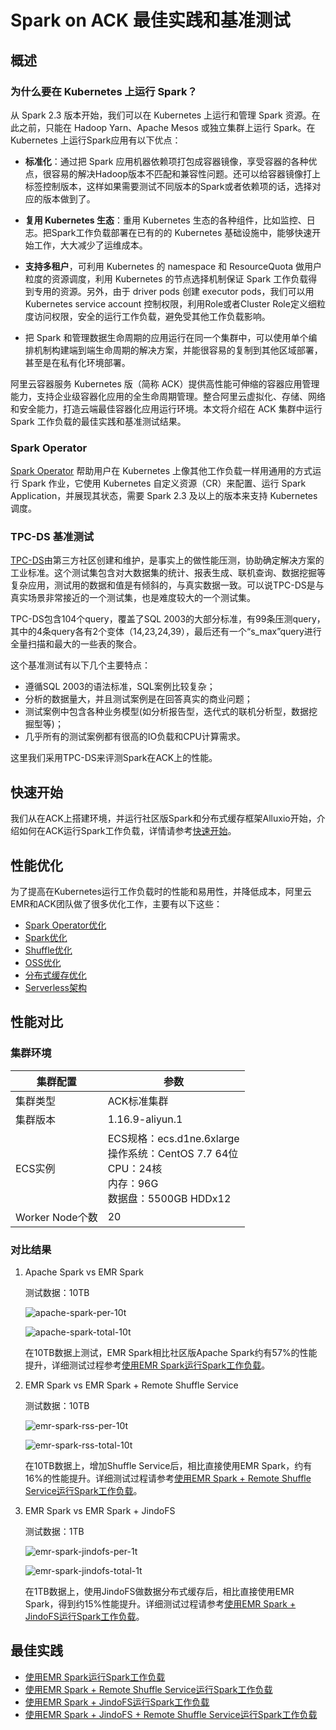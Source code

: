 # Spark on ACK 最佳实践和基准测试

## 概述

### 为什么要在 Kubernetes 上运行 Spark？

从 Spark 2.3 版本开始，我们可以在 Kubernetes 上运行和管理 Spark 资源。在此之前，只能在 Hadoop Yarn、Apache Mesos 或独立集群上运行 Spark。在 Kubernetes 上运行Spark应用有以下优点：

- **标准化**：通过把 Spark 应用机器依赖项打包成容器镜像，享受容器的各种优点，很容易的解决Hadoop版本不匹配和兼容性问题。还可以给容器镜像打上标签控制版本，这样如果需要测试不同版本的Spark或者依赖项的话，选择对应的版本做到了。

- **复用 Kubernetes 生态**：重用 Kubernetes 生态的各种组件，比如监控、日志。把Spark工作负载部署在已有的的 Kubernetes 基础设施中，能够快速开始工作，大大减少了运维成本。
- **支持多租户**，可利用 Kubernetes 的 namespace 和 ResourceQuota 做用户粒度的资源调度，利用 Kubernetes 的节点选择机制保证 Spark 工作负载得到专用的资源。另外，由于 driver pods 创建 executor pods，我们可以用 Kubernetes service account 控制权限，利用Role或者Cluster Role定义细粒度访问权限，安全的运行工作负载，避免受其他工作负载影响。

- 把 Spark 和管理数据生命周期的应用运行在同一个集群中，可以使用单个编排机制构建端到端生命周期的解决方案，并能很容易的复制到其他区域部署，甚至是在私有化环境部署。

阿里云容器服务 Kubernetes 版（简称 ACK）提供高性能可伸缩的容器应用管理能力，支持企业级容器化应用的全生命周期管理。整合阿里云虚拟化、存储、网络和安全能力，打造云端最佳容器化应用运行环境。本文将介绍在 ACK 集群中运行 Spark 工作负载的最佳实践和基准测试结果。

### Spark Operator

[Spark Operator](https://github.com/kubeflow/spark-operator) 帮助用户在 Kubernetes 上像其他工作负载一样用通用的方式运行 Spark 作业，它使用 Kubernetes 自定义资源（CR）来配置、运行 Spark Application，并展现其状态，需要 Spark 2.3 及以上的版本来支持 Kubernetes 调度。

### TPC-DS 基准测试

[TPC-DS](http://www.tpc.org/tpcds/)由第三方社区创建和维护，是事实上的做性能压测，协助确定解决方案的工业标准。这个测试集包含对大数据集的统计、报表生成、联机查询、数据挖掘等复杂应用，测试用的数据和值是有倾斜的，与真实数据一致。可以说TPC-DS是与真实场景非常接近的一个测试集，也是难度较大的一个测试集。

TPC-DS包含104个query，覆盖了SQL 2003的大部分标准，有99条压测query，其中的4条query各有2个变体（14,23,24,39），最后还有一个“s_max”query进行全量扫描和最大的一些表的聚合。

这个基准测试有以下几个主要特点：

- 遵循SQL 2003的语法标准，SQL案例比较复杂；
- 分析的数据量大，并且测试案例是在回答真实的商业问题；
- 测试案例中包含各种业务模型(如分析报告型，迭代式的联机分析型，数据挖掘型等)；
- 几乎所有的测试案例都有很高的IO负载和CPU计算需求。

这里我们采用TPC-DS来评测Spark在ACK上的性能。

## 快速开始

我们从在ACK上搭建环境，并运行社区版Spark和分布式缓存框架Alluxio开始，介绍如何在ACK运行Spark工作负载，详情请参考[快速开始](docs/quickstart/benchmark_env.md)。

## 性能优化

为了提高在Kubernetes运行工作负载时的性能和易用性，并降低成本，阿里云EMR和ACK团队做了很多优化工作，主要有以下这些：

- [Spark Operator优化](docs/performance/spark-operator.md)
- [Spark优化](docs/performance/emr-spark.md)
- [Shuffle优化](https://developer.aliyun.com/article/772329)
- [OSS优化](docs/performance/oss.md)
- [分布式缓存优化](docs/performance/jindofs.md)
- [Serverless架构](docs/performance/serverless.md)

## 性能对比

### 集群环境

| 集群配置        | 参数                                                         |
| --------------- | ------------------------------------------------------------ |
| 集群类型        | ACK标准集群                                                  |
| 集群版本        | 1.16.9-aliyun.1                                              |
| ECS实例         | ECS规格：ecs.d1ne.6xlarge<br>操作系统：CentOS 7.7 64位<br>CPU：24核<br>内存：96G<br>数据盘：5500GB HDDx12 |
| Worker Node个数 | 20                                                           |

### 对比结果

1. Apache Spark vs EMR Spark

   测试数据：10TB

   ![apache-spark-per-10t](./docs/img/apache-spark-per-10t.jpg)

   ![apache-spark-total-10t](./docs/img/apache-spark-total-10t.jpg)

   在10TB数据上测试，EMR Spark相比社区版Apache Spark约有57%的性能提升，详细测试过程参考[使用EMR Spark运行Spark工作负载](./docs/bestpractice/emrspark.md)。

2. EMR Spark vs EMR Spark + Remote Shuffle Service

   测试数据：10TB

   ![emr-spark-rss-per-10t](./docs/img/emr-spark-rss-per-10t.jpg)

   ![emr-spark-rss-total-10t](./docs/img/emr-spark-rss-total-10t.jpg)

   在10TB数据上，增加Shuffle Service后，相比直接使用EMR Spark，约有16%的性能提升。详细测试过程请参考[使用EMR Spark + Remote Shuffle Service运行Spark工作负载](./docs/bestpractice/emrspark-ess.md)。

3. EMR Spark vs EMR Spark + JindoFS

   测试数据：1TB

   ![emr-spark-jindofs-per-1t](./docs/img/emr-spark-jindofs-per-1t.jpg)

   ![emr-spark-jindofs-total-1t](./docs/img/emr-spark-jindofs-total-1t.jpg)

   在1TB数据上，使用JindoFS做数据分布式缓存后，相比直接使用EMR Spark，得到约15%性能提升。详细测试过程请参考[使用EMR Spark + JindoFS运行Spark工作负载](./docs/bestpractice/emrspark-jindofs.md)。

## 最佳实践

- [使用EMR Spark运行Spark工作负载](./docs/bestpractice/emrspark.md)
- [使用EMR Spark + Remote Shuffle Service运行Spark工作负载](./docs/bestpractice/emrspark-ess.md)
- [使用EMR Spark + JindoFS运行Spark工作负载](./docs/bestpractice/emrspark-jindofs.md)
- [使用EMR Spark + JindoFS + Remote Shuffle Service运行Spark工作负载](./docs/bestpractice/emrspark-ess-jindofs.md)
